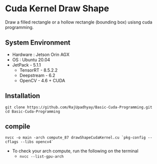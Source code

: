 # Cuda Kernel Draw Shape
Draw a filled rectangle or a hollow rectangle (bounding box) usisng cuda programming.


## System Environment
- Hardware : Jetson Orin AGX
- OS : Ubuntu 20.04
- JetPack - 5.1.1
  - TensorRT - 8.5.2.2
  - Deepstream - 6.2
  - OpenCV - 4.6 + CUDA

## Installation
```
git clone https://github.com/RajUpadhyay/Basic-Cuda-Programming.git
cd Basic-Cuda-Programming
```

## compile
```
nvcc -o main -arch compute_87 drawShapeCudaKernel.cu `pkg-config --cflags --libs opencv4`
```

- To check your arch compute, run the following on the terminal
  - `nvcc --list-gpu-arch`